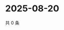 # 2025-08-20

共 0 条

<!-- BEGIN ZHIHUVIDEO -->
<!-- 最后更新时间 Wed Aug 20 2025 01:10:21 GMT+0800 (China Standard Time) -->

<!-- END ZHIHUVIDEO -->
